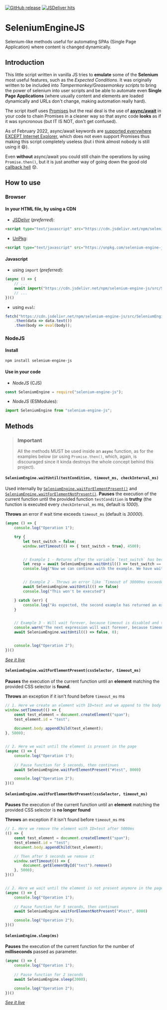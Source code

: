 [![GitHub release](https://img.shields.io/github/release/LukeSavefrogs/SeleniumEngineJS.svg)](https://GitHub.com/LukeSavefrogs/SeleniumEngineJS/releases/) [![JSDeliver hits](https://data.jsdelivr.com/v1/package/npm/selenium-engine-js/badge?style=rounded)](https://www.jsdelivr.com/package/npm/selenium-engine-js)

# SeleniumEngineJS
Selenium-like methods useful for automating SPAs (Single Page Application) where content is changed dynamically.


## Introduction 
This little script written in vanilla JS tries to **emulate** some of the **Selenium** most useful features, such as the _Expected Conditions_. It was originally written to be included into _Tampermonkey/Greasemonkey scripts_ to bring the power of selenium into user scripts and be able to automate even **Single Page Applications** (where usually content and elements are loaded dynamically and URLs don't change, making automation really hard).

The script itself uses [Promises](https://developer.mozilla.org/en-US/docs/Web/JavaScript/Reference/Global_Objects/Promise) but the real deal is the use of [**async/await**](https://javascript.info/async-await) in your code to chain Promises in a cleaner way so that async code **looks** as if it was syncronous (but IT IS NOT, don't get confused). 

As of February 2022, async/await keywords are [supported everywhere EXCEPT Internet Explorer](https://developer.mozilla.org/en-US/docs/Web/JavaScript/Reference/Statements/async_function#Browser_compatibility), which does not even support Promises thus making this script completely useless (but i think almost nobody is still using it :smile:). 

Even **without** async/await you could still chain the operations by using `Promise.then()`, but it is just another way of going down the good old [callback hell](http://callbackhell.com/) :worried:.

## How to use
### Browser
#### In your **HTML file**, by using a **CDN**
- [JSDelivr](https://www.jsdelivr.com/package/npm/selenium-engine-js) (_preferred_):
```html
<script type="text/javascript" src="https://cdn.jsdelivr.net/npm/selenium-engine-js/src/SeleniumEngine.min.js"></script>
```

- [UnPkg](https://unpkg.com/selenium-engine-js):
```html
<script type="text/javascript" src="https://unpkg.com/selenium-engine-js/src/SeleniumEngine.js"></script>
```

#### **Javascript**
- using `import` (_preferred_): 
```javascript
(async () => {
	// ...
	await import("https://cdn.jsdelivr.net/npm/selenium-engine-js/src/SeleniumEngine.min.js");
	// ...
})()
```

- using `eval`: 
```javascript
fetch("https://cdn.jsdelivr.net/npm/selenium-engine-js/src/SeleniumEngine.min.js")
	.then(data => data.text())
	.then(body => eval(body));
```

### NodeJS
#### Install
```
npm install selenium-engine-js
```

#### Use in your code
-  _NodeJS_ (CJS)
```javascript
const SeleniumEngine = require("selenium-engine-js");
```

-  _NodeJS_ (ESModules):
```javascript
import SeleniumEngine from "selenium-engine-js";
```

## Methods
> ### Important
> All the methods MUST be used inside an **`async`** function, as for the examples below (or using `Promise.then()`, which, again, is discouraged since it kinda destroys the whole concept behind this project).

#### `SeleniumEngine.waitUntil(testCondition, timeout_ms, checkInterval_ms)`
Used internally by [`SeleniumEngine.waitForElementPresent()`](#seleniumenginewaitforelementpresentcssselector-timeout_ms) and [`SeleniumEngine.waitForElementNotPresent()`](#seleniumenginewaitforelementnotpresentcssselector-timeout_ms). **Pauses** the execution of the current function until the provided function `testCondition` is **truthy** (the function is executed every `checkInterval_ms` ms, default is _1000_). 

**Throws** an error if wait time exceeds `timeout_ms` (default is _30000_).

```javascript
(async () => {
    console.log("Operation 1");

    try {
        let test_switch = false;
        window.setTimeout(() => { test_switch = true}, 4500);


        // Example 1 - Returns after the variable `test_switch` has become true
        let resp = await SeleniumEngine.waitUntil(() => test_switch == true)
        console.log("Now we can continue with the example. We have waited for %d ms", resp.time)


        // Example 2 - Throws an error like `Timeout of 30000ms exceeded (30016 real)`
        await SeleniumEngine.waitUntil(() => false)
        console.log("This won't be executed")

    } catch (err) {
        console.log("As expected, the second example has returned an exception: %o", err)
    }


    // Example 3 - Will wait forever, because timeout is disabled and the expected condition is NEVER met
    console.warn("The next expression will wait forever, because timeout is disabled")
    await SeleniumEngine.waitUntil(() => false, 0);


    console.log("Operation 2");
})()
```
[*See it live*](https://runkit.com/lukesavefrogs/selenium-engine-js-waituntil)


#### `SeleniumEngine.waitForElementPresent(cssSelector, timeout_ms)`
**Pauses** the execution of the current function until an **element** matching the provided CSS selector is **found**. 

**Throws** an exception if it isn't found before `timeout_ms` ms

```javascript
// 1. Here we create an element with ID=test and we append to the body after 5000ms
window.setTimeout(() => {
    const test_element = document.createElement("span");
    test_element.id = "test";
    
    document.body.appendChild(test_element);
}, 5000);


// 2. Here we wait until the element is present in the page
(async () => {
    console.log("Operation 1");
    
    // Pause function for 5 seconds, then continues
    await SeleniumEngine.waitForElementPresent("#test", 8000)

    console.log("Operation 2");
})()
```


#### `SeleniumEngine.waitForElementNotPresent(cssSelector, timeout_ms)`
**Pauses** the execution of the current function until an **element** matching the provided CSS selector is **no longer found**

**Throws** an exception if it isn't found before `timeout_ms` ms

```javascript
// 1. Here we remove the element with ID=test after 5000ms
(() => {
    const test_element = document.createElement("span");
    test_element.id = "test";
    document.body.appendChild(test_element);

    // Then after 5 seconds we remove it
    window.setTimeout(() => {
        document.getElementById("test").remove()
    }, 5000);
})()


// 2. Here we wait until the element is not present anymore in the page
(async () => {
    console.log("Operation 1");
    
    // Pause function for 5 seconds, then continues
    await SeleniumEngine.waitForElementNotPresent("#test", 8000)

    console.log("Operation 2");
})()
```


#### `SeleniumEngine.sleep(ms)`
**Pauses** the execution of the current function for the number of **milliseconds** passed as parameter.

```javascript
(async () => {
    console.log("Operation 1");
    
    // Pause function for 2 seconds
    await SeleniumEngine.sleep(2000);

    console.log("Operation 2");
})()
```

[*See it live*](https://runkit.com/lukesavefrogs/selenium-engine-js-sleep)

